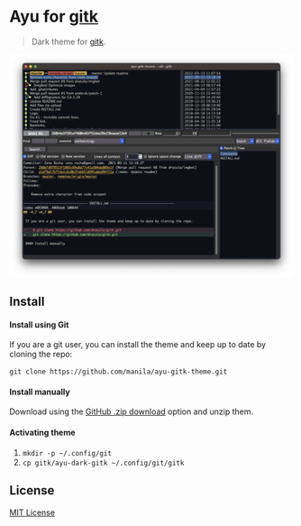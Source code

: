 # Ayu for [gitk](https://git-scm.com/docs/gitk)

> Dark theme for [gitk](https://git-scm.com/docs/gitk).

![Screenshot](./screenshot.png)

## Install

#### Install using Git

If you are a git user, you can install the theme and keep up to date by cloning the repo:

    git clone https://github.com/manila/ayu-gitk-theme.git

#### Install manually

Download using the [GitHub .zip download](https://github.com/manila/ayu-gitk-theme/archive/master.zip) option and unzip them.

#### Activating theme

1.  `mkdir -p ~/.config/git`
2.  `cp gitk/ayu-dark-gitk ~/.config/git/gitk`

## License

[MIT License](./LICENSE)
